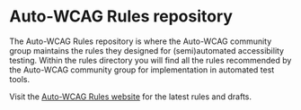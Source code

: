 # Auto-WCAG Rules repository

The Auto-WCAG Rules repository is where the Auto-WCAG community group maintains the rules they designed for (semi)automated accessibility testing. Within the rules directory you will find all the rules recommended by the Auto-WCAG community group for implementation in automated test tools.

Visit the [Auto-WCAG Rules website](https://auto-wcag.github.io/auto-wcag/) for the latest rules and drafts.
